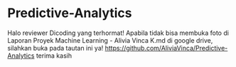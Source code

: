 # Predictive-Analytics

Halo reviewer Dicoding yang terhormat!
Apabila tidak bisa membuka foto di Laporan Proyek Machine Learning - Alivia Vinca K.md di google drive, silahkan buka pada tautan ini ya! 
https://github.com/AliviaVinca/Predictive-Analytics
terima kasih
